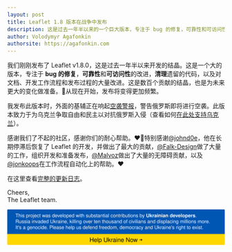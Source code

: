 ```yaml
---
layout: post
title: Leaflet 1.8 版本在战争中发布
description: 这是过去一年半以来的一个巨大版本，专注于 bug 的修复，可靠性和可访问性的改进
author: Volodymyr Agafonkin
authorsite: https://agafonkin.com
---
```


我们刚刚发布了 Leaflet v1.8.0，这是过去一年半以来开发的结晶。这是一个大的版本，专注于 **bug 的修复**，**可靠性**和**可访问性**的改进，**清理**遗留的代码，以及对文档、开发工作流程和发布过程的大量改进。这是数百个贡献的结晶，也是为未来更大的变化做准备。🍃从现在开始，发布将变得更加频繁。

我发布此版本时，外面的基辅正在响起[空袭警报](https://observablehq.com/@mourner/sirens)，警告俄罗斯即将进行空袭。此版本致力于为乌克兰争取自由和民主以对抗俄罗斯入侵（查看如何[在此处支持乌克兰](https://stand-with-ukraine.pp.ua/)）。

感谢我们了不起的社区，感谢你们的耐心帮助。❤️🙏特别感谢[@johnd0e](https://github.com/johnd0e)，他在长期停滞后恢复了 Leaflet 的开发，并做出了最大的贡献，[@Falk-Design](https://github.com/Falke-Design)做了大量的工作，组织开发和准备发布，[@Malvoz](https://github.com/Malvoz)做出了大量的无障碍贡献，以及[@jonkoops](https://github.com/jonkoops)在工作流程自动化上的帮助。❤️

在这里查看[完整的更新日志](https://github.com/Leaflet/Leaflet/releases/tag/v1.8.0)。

Cheers,<br>
The Leaflet team.

[![Stand With Ukraine](https://raw.githubusercontent.com/vshymanskyy/StandWithUkraine/main/banner-direct.svg)](https://stand-with-ukraine.pp.ua)

